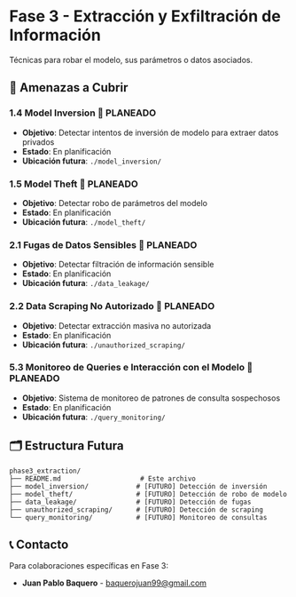 # Fase 3 - Extracción y Exfiltración de Información

Técnicas para robar el modelo, sus parámetros o datos asociados.

## 🎯 Amenazas a Cubrir

### 1.4 Model Inversion 📝 **PLANEADO**
- **Objetivo**: Detectar intentos de inversión de modelo para extraer datos privados
- **Estado**: En planificación
- **Ubicación futura**: `./model_inversion/`

### 1.5 Model Theft 📝 **PLANEADO**
- **Objetivo**: Detectar robo de parámetros del modelo
- **Estado**: En planificación
- **Ubicación futura**: `./model_theft/`

### 2.1 Fugas de Datos Sensibles 📝 **PLANEADO**
- **Objetivo**: Detectar filtración de información sensible
- **Estado**: En planificación
- **Ubicación futura**: `./data_leakage/`

### 2.2 Data Scraping No Autorizado 📝 **PLANEADO**
- **Objetivo**: Detectar extracción masiva no autorizada
- **Estado**: En planificación
- **Ubicación futura**: `./unauthorized_scraping/`

### 5.3 Monitoreo de Queries e Interacción con el Modelo 📝 **PLANEADO**
- **Objetivo**: Sistema de monitoreo de patrones de consulta sospechosos
- **Estado**: En planificación
- **Ubicación futura**: `./query_monitoring/`

## 🗂️ Estructura Futura

```
phase3_extraction/
├── README.md                    # Este archivo
├── model_inversion/            # [FUTURO] Detección de inversión
├── model_theft/                # [FUTURO] Detección de robo de modelo
├── data_leakage/               # [FUTURO] Detección de fugas
├── unauthorized_scraping/      # [FUTURO] Detección de scraping
└── query_monitoring/           # [FUTURO] Monitoreo de consultas
```

## 📞 Contacto

Para colaboraciones específicas en Fase 3:
- **Juan Pablo Baquero** - baquerojuan99@gmail.com
